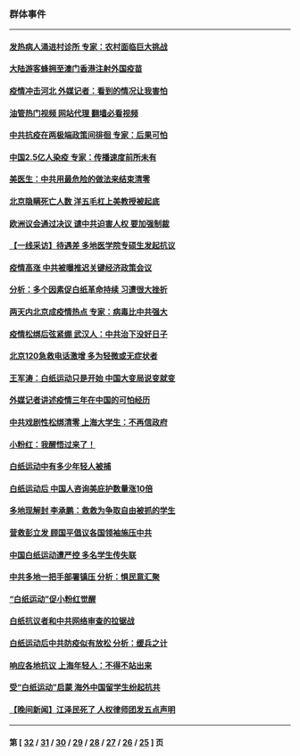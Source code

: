 ### 群体事件
---
#### [发热病人涌进村诊所 专家：农村面临巨大挑战](../../pages/ncid279/n13892271.md?12271645) 
#### [大陆游客蜂拥至澳门香港注射外国疫苗](../../pages/ncid279/n13892276.md?12271645) 
#### [疫情冲击河北 外媒记者：看到的情况让我害怕](../../pages/ncid279/n13891260.md?12271645) 
#### [油管热门视频 网站代理 翻墙必看视频](http://138.2.39.72:81/youtube.html?epic-marker?12271645)
#### [中共抗疫在两极端政策间徘徊 专家：后果可怕](../../pages/ncid279/n13891235.md?12271645) 
#### [中国2.5亿人染疫 专家：传播速度前所未有](../../pages/ncid279/n13890708.md?12271645) 
#### [美医生：中共用最危险的做法来结束清零](../../pages/ncid279/n13889983.md?12271645) 
#### [北京隐瞒死亡人数 洋五毛杠上美教授被起底](../../pages/ncid279/n13886904.md?12271645) 
#### [欧洲议会通过决议 谴中共迫害人权 要加强制裁](../../pages/ncid279/n13885670.md?12271645) 
#### [【一线采访】待遇差 多地医学院专硕生发起抗议](../../pages/ncid279/n13883914.md?12271645) 
#### [疫情高涨 中共被曝推迟关键经济政策会议](../../pages/ncid279/n13884170.md?12271645) 
#### [分析：多个因素促白纸革命持续 习遭很大挫折](../../pages/ncid279/n13872455.md?12271645) 
#### [两天内北京成疫情热点 专家：病毒比中共强大](../../pages/ncid279/n13883440.md?12271645) 
#### [疫情松绑后弦紧绷 武汉人：中共治下没好日子](../../pages/ncid279/n13882348.md?12271645) 
#### [北京120急救电话激增 多为轻微或无症状者](../../pages/ncid279/n13882340.md?12271645) 
#### [王军涛：白纸运动只是开始 中国大变局说变就变](../../pages/ncid279/n13882183.md?12271645) 
#### [外媒记者讲述疫情三年在中国的可怕经历](../../pages/ncid279/n13881853.md?12271645) 
#### [中共戏剧性松绑清零 上海大学生：不再信政府](../../pages/ncid279/n13880836.md?12271645) 
#### [小粉红：我醒悟过来了！](../../pages/ncid279/n13881756.md?12271645) 
#### [白纸运动中有多少年轻人被捕](../../pages/ncid279/n13881065.md?12271645) 
#### [白纸运动后 中国人咨询美庇护数量涨10倍](../../pages/ncid279/n13881172.md?12271645) 
#### [多地现解封 李承鹏：救救为争取自由被抓的学生](../../pages/ncid279/n13876918.md?12271645) 
#### [营救彭立发 顾国平倡议各国领袖施压中共](../../pages/ncid279/n13878701.md?12271645) 
#### [中国白纸运动遭严控 多名学生传失联](../../pages/ncid279/n13878652.md?12271645) 
#### [中共多地一把手部署镇压 分析：惧民意汇聚](../../pages/ncid279/n13878085.md?12271645) 
#### [“白纸运动”促小粉红觉醒](../../pages/ncid279/n13877842.md?12271645) 
#### [白纸抗议者和中共网络审查的拉锯战](../../pages/ncid279/n13877688.md?12271645) 
#### [白纸运动后中共防疫似有放松 分析：缓兵之计](../../pages/ncid279/n13877425.md?12271645) 
#### [响应各地抗议 上海年轻人：不得不站出来](../../pages/ncid279/n13876261.md?12271645) 
#### [受“白纸运动”启蒙 海外中国留学生纷起抗共](../../pages/ncid279/n13876919.md?12271645) 
#### [【晚间新闻】江泽民死了 人权律师团发五点声明](../../pages/ncid279/n13876603.md?12271645) 

---
#### 第 [ [32](./32.md?12271645) / [31](./31.md?12271645) / [30](./30.md?12271645) / [29](./29.md?12271645) / [28](./28.md?12271645) / [27](./27.md?12271645) / [26](./26.md?12271645) / [25](./25.md?12271645) ] 页
